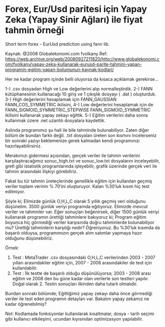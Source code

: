 # Forex, Eur/Usd paritesi için Yapay Zeka (Yapay Sinir Ağları) ile fiyat tahmin örneği
Short term forex - EurUsd prediction using fann lib.

Kaynak: @2008 Globalekonomi.com fvolkany
Ref: https://web.archive.org/web/20080927211820/http://www.globalekonomi.com/fvolkany/yapay-zeka-kullanarak-eurusd-parite-tahmini-yapan-programin-egitim-yapan-bolumunun-kaynak-kodlari/


Her ne kadar program içinde belli oluyorsa da kısaca açıklamak gerekirse…

1-) .csv dosyadan High ve Low değerlerini alıp normalleştirdik.
2-) FANN kütüphanesinin kullanacağı 10 giriş ve 1 çıkışlık dosyayı ( .dat ) oluşturduk.
3-) High değerlerini hesaplamak için FANN_GAUSSIAN FANN_COS_SYMMETRIC ikilisini,
4-) Low değerlerini hesaplamak için de FANN_SIGMOID_SYMMETRIC_STEPWISE FANN_SIGMOID_SYMMETRIC ikilisini kullanarak yapay zekayı eğittik.
5-) Eğitim verilerini daha sonra kullanmak üzere .net uzantılı dosyalara kaydettik.

Aslında programımız şu hali ile bile tahminde bulunabiliyor. Zaten diğer bölüm de bundan farklı değil. .txt dosyaları üreten son kısmını incelerseniz bir sonraki yazıyı beklemenize gerek kalmadan kendi programınızı hazırlayabilirsiniz.

Merakımızı gidermesi açısından, gerçek veriler ile tahmin verilerini karşılaştıracağımız sonuc_high.txt ve sonuc_low.txt dosyalarını inceleyebilir, gretl gibi istatistik programlarında işleyebilir, grafik üzerinde gerçek veri ile tahmin arasındaki ilişkiyi görebiliriz.

Fakat bu tür tahmin üreteçlerinde genellikle eğitim için kullanılan geçmiş veriler toplam verinin % 70′ini oluşturuyor. Kalan %30′luk kısım hiç test edilmiyor.

Şöyle ki; Elimizde günlük O,H,L,C olarak 5 yıllık geçmiş veri olduğunu düşünelim. 3500 günlük veriyi programda eğitiyoruz. Elimizde mevcut veriler ve tahminler var.
Eğer sonuçları beğenirsek, diğer 1500 günlük veriyi kullanarak programın ürettiği tahminlere bakıyoruz ki;
Program eğitim boyunca hiç görmediği veriler karşısında doğru tahminlerde bulunabiliyor mu? Ürettiği tahminlerin karşılığı nedir? Öğreniyoruz.
Bu %30′luk kısımda da başarılı olduysa, programımızın gerçek alım satımlar yapmaya hazır olduğunu düşünebiliriz.

Örnek:
1. Test :
MetaTrader .csv dosyasındaki O,H,L,C verilerinden 2003 - 2007 yılları arasındakiler eğitim için, 2007 - 2008 arasındakiler de test için kullanılabilir.
2. Test :
İlk testte de başarılı olduğu düşünülüyorsa;
2003 - 2008 arası eğitim ve 2008 den bu güne kadar olan verilerle son testleri yapılır.
Doğal olarak 2. Testin sonuçları ilkinden daha tutarlı olmalıdır.

Bundan sonraki bölümde; Eğittiğimiz yapay zekayı daha önce görmediği veriler ile test eden programın detayları var. Bakalım yapay zekamız ne kadar öğrenebilmiş?

Not: Kodlamada fonksiyonlar kullanılarak kısaltmalar, dosya - tarih seçimi gibi kullanıcı etkileşimi, ucundan kıyısından optimizasyon yapılabilir.
